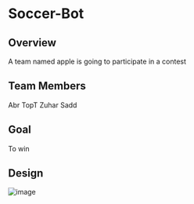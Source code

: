 # Soccer-Bot
## Overview 
A team named apple is going to participate in a contest  
## Team Members
Abr
TopT
Zuhar
Sadd
## Goal
To win 
## Design
![image](https://github.com/user-attachments/assets/9c744bae-8bdc-4411-bc3a-69ffc8a2f86a)

